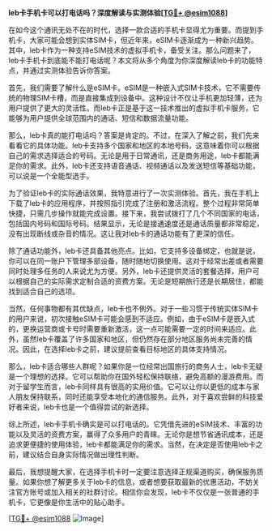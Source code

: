 **leb卡手机卡可以打电话吗？深度解读与实测体验[[TG💪+ @esim1088](https://t.me/s/esim1088)]**

在如今这个通讯无处不在的时代，选择一款合适的手机卡显得尤为重要。而提到手机卡，大家可能会想到实体SIM卡，但近年来，eSIM卡逐渐成为一种新兴趋势。其中，leb卡作为一种支持eSIM技术的虚拟手机卡，备受关注。那么问题来了，leb卡手机卡到底能不能打电话呢？本文将从多个角度为你深度解读leb卡的功能特点，并通过实测体验告诉你答案。

首先，我们需要了解什么是eSIM卡。eSIM是一种嵌入式SIM卡技术，它不需要传统的物理SIM卡槽，而是直接集成到设备中。这种设计不仅让手机更加轻薄，还为用户提供了更大的灵活性。而leb卡正是基于这一技术推出的虚拟手机卡服务，它能够为用户提供全球范围内的通话、短信和数据流量功能。

那么，leb卡真的能打电话吗？答案是肯定的。不过，在深入了解之前，我们先来看看它的具体功能。leb卡支持多个国家和地区的本地号码，这意味着你可以根据自己的需求选择适合的号码。无论是用于日常通讯，还是商务用途，leb卡都能满足你的需求。此外，leb卡还支持语音通话、视频通话以及发送短信等基础功能，可以说是一个全能型选手。

为了验证leb卡的实际通话效果，我特意进行了一次实测体验。首先，我在手机上下载了leb卡的应用程序，并按照指引完成了注册和激活流程。整个过程非常简单快捷，只需几步操作就能完成设置。接下来，我尝试拨打了几个不同国家的电话，包括国内号码和国际号码。结果显示，无论是接通速度还是通话质量都非常稳定，没有出现断线或杂音的情况。这让我对leb卡的通话功能有了更深的信任。

除了通话功能外，leb卡还具备其他亮点。比如，它支持多设备绑定，也就是说，你可以在同一账户下管理多部设备，随时随地切换使用。这对于经常出差或者需要同时处理多任务的人来说尤为方便。另外，leb卡还提供灵活的套餐选择，用户可以根据自己的实际需求定制合适的资费方案。无论是短期旅行还是长期居住，都能找到适合自己的选项。

当然，任何事物都有其优缺点，leb卡也不例外。对于一些习惯于传统实体SIM卡的用户来说，初次接触eSIM卡可能会感到不适应。例如，由于eSIM卡是嵌入式的，更换运营商或卡号时需要重新激活，这一点可能需要一定的时间来适应。此外，虽然leb卡覆盖了许多国家和地区，但仍然存在部分地区服务尚未完善的情况。因此，在选择leb卡之前，建议提前查看目标地区的具体支持情况。

那么，leb卡适合哪些人群呢？如果你是一位经常出国旅行的商务人士，leb卡无疑是一个理想的选择。它可以帮助你在国外轻松保持联络，避免高额的漫游费用。而对于留学生而言，leb卡同样具有很高的实用价值。它可以让你以更低的成本与家人朋友保持联系，同时还能享受本地化的通信服务。此外，对于喜欢尝鲜的科技爱好者来说，leb卡也是一个值得尝试的新选择。

综上所述，leb卡手机卡确实是可以打电话的。它凭借先进的eSIM技术、丰富的功能以及灵活的资费方案，赢得了众多用户的青睐。无论你是想节省通讯成本，还是追求更便捷的使用体验，leb卡都能满足你的需求。当然，在决定是否使用leb卡之前，建议结合自身实际情况做出理性判断。

最后，我想提醒大家，在选择手机卡时一定要注意选择正规渠道购买，确保服务质量。如果你想了解更多关于leb卡的信息，或者想要获取最新的优惠活动，不妨关注官方账号或加入相关的社群讨论。相信你会发现，leb卡不仅仅是一张普通的手机卡，它更像是你生活中的贴心助手。

[[TG💪+ @esim1088](https://t.me/s/esim1088) ![Image](https://i.postimg.cc/4NQfJmqS/Snipaste-2025-05-13-00-14-12.png)]